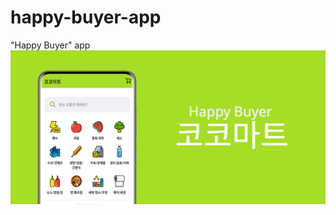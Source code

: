# happy-buyer-app
"Happy Buyer" app
![Alt text](https://github.com/younhwan97/happy-buyer-app/blob/develop/happy_buyer_app_graphic_img.png?raw=true)

